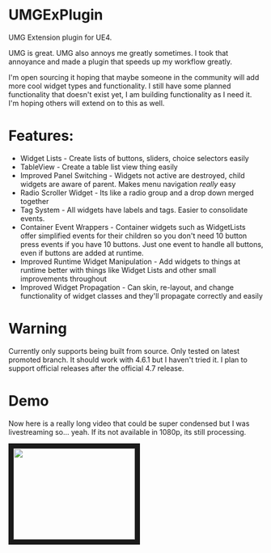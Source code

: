 # UMGExPlugin
UMG Extension plugin for UE4.

UMG is great. UMG also annoys me greatly sometimes. I took that annoyance and made a plugin that speeds up my workflow greatly.

I'm open sourcing it hoping that maybe someone in the community will add more cool widget types and functionality. I still have some planned functionality that doesn't exist yet, I am building functionality as I need it. I'm hoping others will extend on to this as well.

# Features:
* Widget Lists - Create lists of buttons, sliders, choice selectors easily
* TableView - Create a table list view thing easily
* Improved Panel Switching - Widgets not active are destroyed, child widgets are aware of parent. Makes menu navigation *really* easy
* Radio Scroller Widget - Its like a radio group and a drop down merged together
* Tag System - All widgets have labels and tags. Easier to consolidate events.
* Container Event Wrappers - Container widgets such as WidgetLists offer simplified events for their children so you don't need 10 button press events if you have 10 buttons. Just one event to handle all buttons, even if buttons are added at runtime.
* Improved Runtime Widget Manipulation - Add widgets to things at runtime better with things like Widget Lists and other small improvements throughout
* Improved Widget Propagation - Can skin, re-layout, and change functionality of widget classes and they'll propagate correctly and easily

# Warning 
Currently only supports being built from source. Only tested on latest promoted branch. It should work with 4.6.1 but I haven't tried it. I plan to support official releases after the official 4.7 release.

# Demo
Now here is a really long video that could be super condensed but I was livestreaming so... yeah. If its not available in 1080p, its still processing.

<a href="http://www.youtube.com/watch?feature=player_embedded&v=YGBpKE0NKfg" target="_blank"><img src="http://img.youtube.com/vi/YGBpKE0NKfg/0.jpg" width="240" height="180" border="10" /></a>
